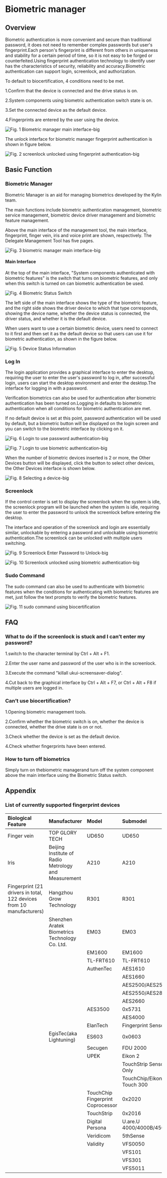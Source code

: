 # Biometric manager
## Overview
Biometric authentication is more convenient and secure than traditional password, it does not need to remember complex passwords but user's fingerprint.Each person's fingerprint is different from others in uniqueness and stability for a certain period of time, so it is not easy to be forged or counterfeited.Using fingerprint authentication technology to identify user has the characteristics of security, reliability and accuracy.Biometric authentication can support login, screenlock, and authorization.

To default to biocertification, 4 conditions need to be met.

1.Confirm that the device is connected and the drive status is on.

2.System components using biometric authentication switch state is on.

3.Set the connected device as the default device.

4.Fingerprints are entered by the user using the device.

![Fig. 1 Biometric manager main interface-big](image/1.png)

The unlock interface for biometric manager fingerprint authentication is shown in figure below.

![Fig. 2 screenlock unlocked using fingerprint authentication-big](image/2.png)

## Basic Function
### Biometric Manager
Biometric Manager is an aid for managing biometrics developed by the Kylin team.

The main functions include biometric authentication management, biometric service management, biometric device driver management and biometric feature management.

Above the main interface of the management tool, the main interface, fingerprint, finger vein, iris and voice print are shown, respectively. The Delegate Management Tool has five pages.

![Fig. 3 biometric manager main interface-big](image/3.png)

#### Main Interface
At the top of the main interface, "System components authenticated with biometric features" is the switch that turns on biometric features, and only when this switch is turned on can biometric authentication be used.

![Fig. 4 Biometric Status Switch](image/4.png)

The left side of the main interface shows the type of the biometric feature, and the right side shows the driver device to which that type corresponds, showing the device name, whether the device status is connected, the driver status, and whether it is the default device.

When users want to use a certain biometric device, users need to connect to it first and then set it as the default device so that users can use it for biometric authentication, as shown in the figure below.

![Fig. 5 Device Status Information](image/5.png)

### Log In
The login application provides a graphical interface to enter the desktop, requiring the user to enter the user's password to log in, after successful login, users can start the desktop environment and enter the desktop.The interface for logging in with a password.

Verification biometrics can also be used for authentication after biometric authentication has been turned on.Logging in defaults to biometric authentication when all conditions for biometric authentication are met. 

If no default device is set at this point, password authentication will be used by default, but a biometric button will be displayed on the login screen and you can switch to the biometric interface by clicking on it.

![Fig. 6 Login to use password authentication-big](image/6.png)

![Fig. 7 Login to use biometric authentication-big](image/7.png)

When the number of biometric devices inserted is 2 or more, the Other Devices button will be displayed, click the button to select other devices, the Other Devices interface is shown below.

![Fig. 8 Selecting a device-big](image/8.png)

### Screenlock
If the control center is set to display the screenlock when the system is idle, the screenlock program will be launched when the system is idle, requiring the user to enter the password to unlock the screenlock before entering the desktop.

The interface and operation of the screenlock and login are essentially similar, unlockable by entering a password and unlockable using biometric authentication.The screenlock can be unlocked with multiple users switching.

![Fig. 9 Screenlock Enter Password to Unlock-big](image/9.png)

![Fig. 10 Screenlock unlocked using biometric authentication-big](image/10.png)

### Sudo Command
The sudo command can also be used to authenticate with biometric features when the conditions for authenticating with biometric features are met, just follow the text prompts to verify the biometric features.

![Fig. 11 sudo command using biocertification](image/11.png)

## FAQ
### What to do if the screenlock is stuck and I can’t enter my password?
1.switch to the character terminal by Ctrl + Alt + F1.

2.Enter the user name and password of the user who is in the screenlock.

3.Execute the command "killall ukui-screensaver-dialog".

4.Cut back to the graphical interface by Ctrl + Alt + F7, or Ctrl + Alt + F8 if multiple users are logged in.

### Can’t use biocertification?
1.Opening biometric management tools.

2.Confirm whether the biometric switch is on, whether the device is connected, whether the drive state is on or not.

3.Check whether the device is set as the default device.

4.Check whether fingerprints have been entered.

### How to turn off biometrics
Simply turn on thebiometric managerand turn off the system component above the main interface using the Biometric Status switch.

## Appendix
### List of currently supported fingerprint devices

|Biological Feature|Manufacturer|Model |Submodel
| :------------ | :------------ | :------------ | :------------ |
|Finger vein|TOP GLORY TECH|UD650|UD650
|Iris|Beijing Institute of Radio Metrology and Measurement|A210|A210
|Fingerprint (21 drivers in total, 122 devices from 10 manufacturers)|Hangzhou Grow Technology|R301|R301
|	|Shenzhen Aratek Biometrics Technology Co. Ltd.|EM03|EM03
||	|	EM1600	|EM1600
|||		TL-FRT610	|TL-FRT610
	||AuthenTec	|AES1610	|0x1600
		|||AES1660	|0x2660,0x2680,0x2683,0x2686, 0x2689,0x268c,0x268f,0x2682, 0x2685,0x2688,0x268b,0x268e, 0x2681,0x2684,0x2687,0x268a, 0x268d,0x2691
		|||AES2500/AES2501	|0x2500,0x2580
		|||AES2550/AES2810	|0x2550,0x2810
		|||AES2660|	0x2660,0x2682,0x2685,0x2688, 0x268b,0x268e,0x2680,0x2683, 0x2686,0x2689,0x268c,0x268f, 0x2681,0x2684,0x2687,0x268a,  0x268d,0x2691
|||		AES3500	|0x5731
	|||	AES4000	|0x5501
	||ElanTech	|Fingerprint Sensor	|0x0903,0x0c02,0x0c05,0x0c08, 0x0c0b,0x0c0e,0x0c11,0x0c14, 0x0c17,0x0c1a,0x0c1d,0x0c20, 0x0c23,0x0c26,0x0c29,0x0c2c, 0x0c2f,0x0c32,0x0c01,0x0c04, 0x0c07,0x0c0a,0x0c0d,0x0c10, 0x0c13,0x0c16,0x0c19,0x0c1c, 0x0c1f,0x0c22,0x0c25,0x0c28, 0x0c2b,0x0c2e,0x0c31,0x0907, 0x0c03,0x0c06,0x0c09,0x0c0c, 0x0c0f,0x0c12,0x0c15,0x0c18, 0x0c1b,0x0c1e,0x0c21,0x0c24, 0x0c27,0x0c2a,0x0c2d,0x0c30, 0x0c33
||	EgisTec(aka Lightuning)	|ES603	|0x0603
	||Secugen|	FDU 2000	|0x0300
	||UPEK	|Eikon 2|	0x2016
	|||	TouchStrip Sensor-Only|	0x1000, 0x1001
	|||	TouchChip/Eikon Touch 300|	0x2015, 0x3001
|||		TouchChip Fingerprint Coprocessor	|0x2020
|||		TouchStrip|	0x2016
	||Digital Persona	|U.are.U 4000/4000B/4500|	0x00bc,0x00bd,0x0007,0x0008, 0x00bb,0x00ca,0x000
	||Veridicom	|5thSense|	0x0110
	||Validity|	VFS0050	|0x0050
		|||VFS101|	0x0001
	|||	VFS301	|0x0005,0x0008
		|||VFS5011	|0x0010,0x0011, 0x0017,0x0018

